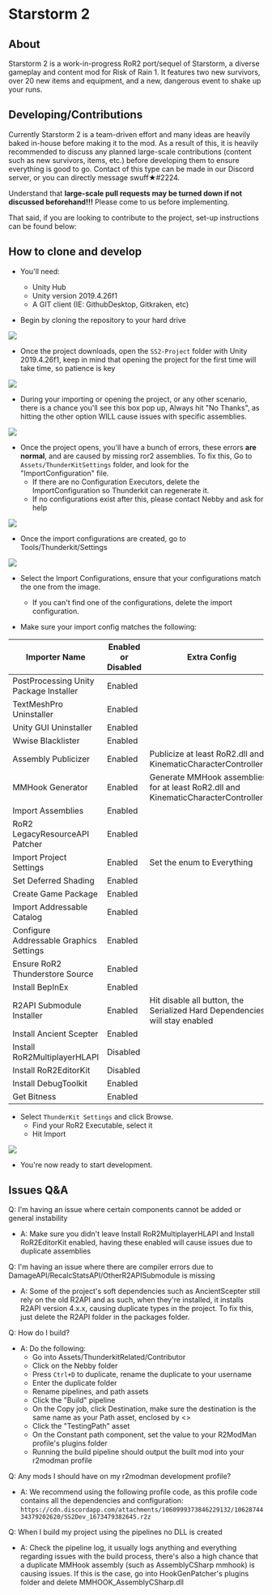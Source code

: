 # Starstorm 2

## About

Starstorm 2 is a work-in-progress RoR2 port/sequel of Starstorm, a diverse gameplay and content mod for Risk of Rain 1. It features two new survivors, over 20 new items and equipment, and a new, dangerous event to shake up your runs.

## Developing/Contributions

Currently Starstorm 2 is a team-driven effort and many ideas are heavily baked in-house before making it to the mod. As a result of this, it is heavily recommended to discuss any planned large-scale contributions (content such as new survivors, items, etc.) before developing them to ensure everything is good to go. Contact of this type can be made in our Discord server, or you can directly message swuff★#2224.

Understand that **large-scale pull requests may be turned down if not discussed beforehand!!!** Please come to us before implementing.

That said, if you are looking to contribute to the project, set-up instructions can be found below:

## How to clone and develop

* You'll need:
    * Unity Hub
    * Unity version 2019.4.26f1
    * A GIT client (IE: GithubDesktop, Gitkraken, etc)

* Begin by cloning the repository to your hard drive

![](https://cdn.discordapp.com/attachments/1035279289668616202/1035279344601399397/unknown.png)

* Once the project downloads, open the `SS2-Project` folder with Unity 2019.4.26f1, keep in mind that opening the project for the first time will take time, so patience is key

![](https://media.discordapp.net/attachments/1035279289668616202/1035282400088952832/unknown.png)

* During your importing or opening the project, or any other scenario, there is a chance you'll see this box pop up, Always hit "No Thanks", as hitting the other option WILL cause issues with specific assemblies.

![](https://cdn.discordapp.com/attachments/1035279289668616202/1035282616154337411/unknown.png)

* Once the project opens, you'll have a bunch of errors, these errors **are normal**, and are caused by missing ror2 assemblies. To fix this, Go to ``Assets/ThunderKitSettings`` folder, and look for the "ImportConfiguration" file.
    * If there are no Configuration Executors, delete the ImportConfiguration so Thunderkit can regenerate it.
    * If no configurations exist after this, please contact Nebby and ask for help

![](https://cdn.discordapp.com/attachments/1035279289668616202/1035284101839720520/unknown.png)

* Once the import configurations are created, go to Tools/Thunderkit/Settings

![](https://cdn.discordapp.com/attachments/1035279289668616202/1035292228303736853/unknown.png)

* Select the Import Configurations, ensure that your configurations match the one from the image.
    * If you can't find one of the configurations, delete the import configuration.

* Make sure your import config matches the following:

| Importer Name | Enabled or Disabled | Extra Config |
|--|--|--|
| PostProcessing Unity Package Installer | Enabled |  |
| TextMeshPro Uninstaller | Enabled |  |
| Unity GUI Uninstaller | Enabled |  |
| Wwise Blacklister | Enabled |  |
| Assembly Publicizer | Enabled | Publicize at least RoR2.dll and KinematicCharacterController.dll |
| MMHook Generator | Enabled | Generate MMHook assemblies for at least RoR2.dll and KinematicCharacterController.dll |
| Import Assemblies | Enabled |  |
| RoR2 LegacyResourceAPI Patcher | Enabled |  |
| Import Project Settings | Enabled | Set the enum to Everything |
| Set Deferred Shading | Enabled |  |
| Create Game Package | Enabled |  |
| Import Addressable Catalog | Enabled |  |
| Configure Addressable Graphics Settings | Enabled |  |
| Ensure RoR2 Thunderstore Source | Enabled |  |
| Install BepInEx | Enabled |  |
| R2API Submodule Installer | Enabled | Hit disable all button, the Serialized Hard Dependencies will stay enabled |
| Install Ancient Scepter | Enabled |  |
| Install RoR2MultiplayerHLAPI | Disabled |  |
| Install RoR2EditorKit | Disabled |  |
| Install DebugToolkit | Enabled |  |
| Get Bitness | Enabled |  |

* Select `ThunderKit Settings` and click Browse.
    * Find your RoR2 Executable, select it
    * Hit Import

![](https://cdn.discordapp.com/attachments/1035279289668616202/1035292666038071296/unknown.png)

* You're now ready to start development.

## Issues Q&A

Q: I'm having an issue where certain components cannot be added or general instability
* A: Make sure you didn't leave Install RoR2MultiplayerHLAPI and Install RoR2EditorKit enabled, having these enabled will cause issues due to duplicate assemblies

Q: I'm having an issue where there are compiler errors due to DamageAPI/RecalcStatsAPI/OtherR2APISubmodule is missing
* A: Some of the project's soft dependencies such as AncientScepter still rely on the old R2API and as such, when they're installed, it installs R2API version 4.x.x, causing duplicate types in the project. To fix this, just delete the R2API folder in the packages folder.

Q: How do I build?
* A: Do the following:
    * Go into Assets/ThunderkitRelated/Contributor
    * Click on the Nebby folder
    * Press ``Ctrl+D`` to duplicate, rename the duplicate to your username
    * Enter the duplicate folder
    * Rename pipelines, and path assets
    * Click the "Build" pipeline
    * On the Copy job, click Destination, make sure the destination is the same name as your Path asset, enclosed by <>
    * Click the "TestingPath" asset
    * On the Constant path component, set the value to your R2ModMan profile's plugins folder
    * Running the build pipeline should output the built mod into your r2modman profile

Q: Any mods I should have on my r2modman development profile?
* A: We recommend using the following profile code, as this profile code contains all the dependencies and configuration: ``https://cdn.discordapp.com/attachments/1060999373846229132/1062874434379202620/SS2Dev_1673479382645.r2z``

Q: When I build my project using the pipelines no DLL is created
* A: Check the pipeline log, it usually logs anything and everything regarding issues with the build process, there's also a high chance that a duplicate MMHook assembly (such as AssemblyCSharp mmhook) is causing issues. If this is the case, go into HookGenPatcher's plugins folder and delete MMHOOK_AssemblyCSharp.dll
